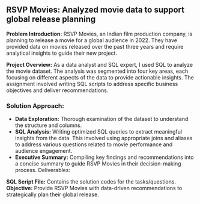## **RSVP Movies: Analyzed movie data to support global release planning**

**Problem Introduction:** RSVP Movies, an Indian film production company, is planning to release a movie for a global audience in 2022. They have provided data on movies released over the past three years and require analytical insights to guide their new project.

**Project Overview:** As a data analyst and SQL expert, I used SQL to analyze the movie dataset. The analysis was segmented into four key areas, each focusing on different aspects of the data to provide actionable insights. The assignment involved writing SQL scripts to address specific business objectives and deliver recommendations.

### **Solution Approach:**

- **Data Exploration:** Thorough examination of the dataset to understand the structure and columns.       
- **SQL Analysis:** Writing optimized SQL queries to extract meaningful insights from the data. This involved using appropriate joins and aliases to address various questions related to movie performance and audience engagement.        
- **Executive Summary:** Compiling key findings and recommendations into a concise summary to guide RSVP Movies in their decision-making process.
Deliverables:

**SQL Script File:** Contains the solution codes for the tasks/questions.    
**Objective:** Provide RSVP Movies with data-driven recommendations to strategically plan their global release.
